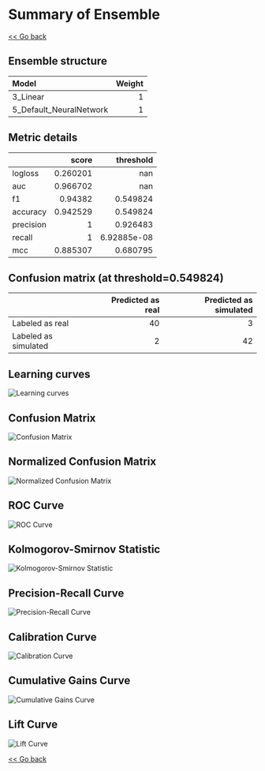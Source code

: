 # Summary of Ensemble

[<< Go back](../README.md)


## Ensemble structure
| Model                   |   Weight |
|:------------------------|---------:|
| 3_Linear                |        1 |
| 5_Default_NeuralNetwork |        1 |

## Metric details
|           |    score |     threshold |
|:----------|---------:|--------------:|
| logloss   | 0.260201 | nan           |
| auc       | 0.966702 | nan           |
| f1        | 0.94382  |   0.549824    |
| accuracy  | 0.942529 |   0.549824    |
| precision | 1        |   0.926483    |
| recall    | 1        |   6.92885e-08 |
| mcc       | 0.885307 |   0.680795    |


## Confusion matrix (at threshold=0.549824)
|                      |   Predicted as real |   Predicted as simulated |
|:---------------------|--------------------:|-------------------------:|
| Labeled as real      |                  40 |                        3 |
| Labeled as simulated |                   2 |                       42 |

## Learning curves
![Learning curves](learning_curves.png)
## Confusion Matrix

![Confusion Matrix](confusion_matrix.png)


## Normalized Confusion Matrix

![Normalized Confusion Matrix](confusion_matrix_normalized.png)


## ROC Curve

![ROC Curve](roc_curve.png)


## Kolmogorov-Smirnov Statistic

![Kolmogorov-Smirnov Statistic](ks_statistic.png)


## Precision-Recall Curve

![Precision-Recall Curve](precision_recall_curve.png)


## Calibration Curve

![Calibration Curve](calibration_curve_curve.png)


## Cumulative Gains Curve

![Cumulative Gains Curve](cumulative_gains_curve.png)


## Lift Curve

![Lift Curve](lift_curve.png)



[<< Go back](../README.md)
